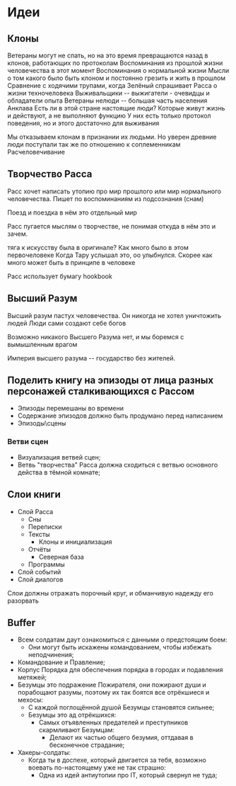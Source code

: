 # Идеи
## Клоны

Ветераны могут не спать, но на это время превращаются назад в клонов, работающих по протоколам
    Воспоминания из прошлой жизни человечества в этот момент
        Воспоминания о нормальной жизни
        Мысли о том какого было быть клоном и постоянно грезить и жить в прошлом
Сравнение с ходячими трупами, когда Зелёный спрашивает Расса о жизни техночеловека
Выживальщики -- выжигатели - очевидцы и обладатели опыта
Ветераны нелюди -- большая часть населения Анклава
    Есть ли в этой стране настоящие люди? Которые живут жизнь и действуют, а не выполняют функцию
У них есть только протокол поведения, но и этого достаточно для выживания

Мы отказываем клонам в признании их людьми.
Но уверен древние люди поступали так же по отношению к соплеменникам
Расчеловечивание




## Творчество Расса

Расс хочет написать утопию про мир прошлого или мир нормального человечества.
Пишет по воспоминаниям из подсознания (снам)

   Поезд и поездка в нём это отдельный мир


Расс пугается мыслям о творчестве, не понимая откуда в нём это и зачем.

   тяга к искусству была в оригинале? Как много было в этом первочеловеке
   Когда Тару услышал это, оо улыбнулся. Скорее как много может быть в принципе в человеке

Расс использует бумагу hookbook




## Высший Разум
Высший разум пастух человечества. Он никогда не хотел уничтожить людей
Люди сами создают себе богов

Возможно никакого Высшего Разума нет, и мы боремся с вымышленным врагом

Империя высшего разума -- государство без жителей.




## Поделить книгу на эпизоды от лица разных персонажей сталкивающихся с Рассом

- Эпизоды перемешаны во времени
- Содержание эпизодов должно быть продумано перед написанием
- Эпизоды\сцены



### Ветви сцен

   * Визуализация ветвей сцен;
   * Ветвь "творчества" Расса должна сходиться с ветвью основного действа
     в тёмной комнате;




## Слои книги

   - Слой Расса
     - Сны
     - Переписки
     - Тексты
       - Клоны и инициализация
     - Отчёты
       - Северная база
     - Программы
   - Слой событий
   - Слой диалогов

Слои должны отражать порочный круг, и обманчивую надежду его разорвать




## Buffer

   * Всем солдатам даут ознакомиться с данными о предстоящим боем:
      * Они могут быть искажены командованием, чтобы избежать неподчинения;
   * Командование и Правление;
   * Корпус Порядка для обеспечения порядка в городах и подавления метяжей;
   * Безумцы это подражение Пожирателя, они пожирают души и порабощают разумы,
     поэтому их так боятся все отрёкшиеся и мехосы:
      * С каждой поглощённой душой Безумцы становятся сильнее;
      * Безумцы это ад отрёкшихся:
         * Самых отъявленных предателей и преступников скармливают Безумцам:
            * Делают их частью общего безумия, оттдавая в бесконечное страдание;
   * Хакеры-солдаты:
      * Когда ты в доспехе, который двигается за тебя,
        возможно воевать по-настоящему уже не так страшно:
         * Одна из идей антиутопии про IT, который свернул не туда;
